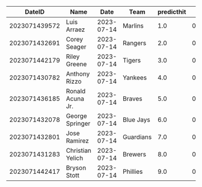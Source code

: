 DateID         |  Name              |  Date        |  Team       |  predicthit  |  predicthitproba     |  hitbool  |  Last7DaysAVG  |  Last15DaysAVG  |  Last30DaysAVG
---------------|--------------------|--------------|-------------|--------------|----------------------|-----------|----------------|-----------------|---------------
2023071439572  |  Luis Arraez       |  2023-07-14  |  Marlins    |  1.0         |  0.6380613235257097  |  False    |  0.222         |  0.293          |  0.385
2023071432691  |  Corey Seager      |  2023-07-14  |  Rangers    |  2.0         |  0.6134296896537191  |  False    |  0.231         |  0.39           |  0.347
2023071442179  |  Riley Greene      |  2023-07-14  |  Tigers     |  3.0         |  0.6063590320065458  |  False    |  0.571         |  0.571          |  0.571
2023071430782  |  Anthony Rizzo     |  2023-07-14  |  Yankees    |  4.0         |  0.6032912259508861  |  False    |  0.167         |  0.171          |  0.219
2023071436185  |  Ronald Acuna Jr.  |  2023-07-14  |  Braves     |  5.0         |  0.6007049554181675  |  False    |  0.167         |  0.333          |  0.341
2023071432078  |  George Springer   |  2023-07-14  |  Blue Jays  |  6.0         |  0.6003217027768548  |  False    |  0.4           |  0.25           |  0.295
2023071432801  |  Jose Ramirez      |  2023-07-14  |  Guardians  |  7.0         |  0.5997952402933874  |  False    |  0.273         |  0.225          |  0.308
2023071431283  |  Christian Yelich  |  2023-07-14  |  Brewers    |  8.0         |  0.5991818621940994  |  False    |  0.231         |  0.333          |  0.337
2023071442417  |  Bryson Stott      |  2023-07-14  |  Phillies   |  9.0         |  0.5989144393344435  |  False    |  0.333         |  0.364          |  0.306
